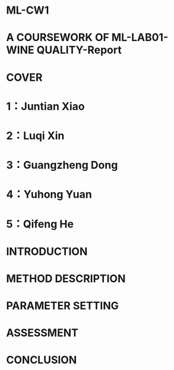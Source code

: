 # ML-CW1
# A COURSEWORK OF ML-LAB01-WINE QUALITY-Report
# COVER
# 1：Juntian Xiao
# 2：Luqi Xin
# 3：Guangzheng Dong
# 4：Yuhong Yuan
# 5：Qifeng He
# INTRODUCTION
#
# METHOD DESCRIPTION
#
# PARAMETER SETTING
#
# ASSESSMENT
#
# CONCLUSION
